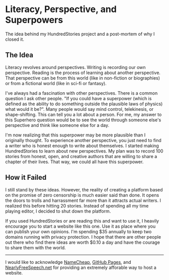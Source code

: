 # Literacy, Perspective, and Superpowers
The idea behind my HundredStories project and a post-mortem of why I closed it.
## The Idea
Literacy revolves around perspectives. Writing is recording our own perspective. Reading is the process of learning about another perspective. That perspective can be from this world (like in non-fiction or biographies) or from a fictional world (like in sci-fi or fantasy).

I've always had a fascination with other perspectives. There is a common question I ask other people. "If you could have a superpower (which is defined as the ability to do something outside the plausible laws of physics) what would it be?". Many people would say mind control, telekinesis, or shape-shifting. This can tell you a lot about a person. For me, my answer to this Superhero question would be to see the world through someone else's perspective and think like someone else for a day.

I'm now realizing that this superpower may be more plausible than I originally thought. To experience another perspective, you just need to find a writer who is honest enough to write about themselves. I started making HundredStories to learn about new perspectives. My plan was to record 100 stories from honest, open, and creative authors that are willing to share a chapter of their lives. That way, we could all have this superpower.

## How it Failed
I still stand by these ideas. However, the reality of creating a platform based on the promise of zero censorship is much easier said than done. It opens the doors to trolls and harrassment far more than it attracts actual writers. I realized this before hitting 20 stories. Instead of spending all my time playing editor, I decided to shut down the platform.

If you used HundredStories or are reading this and want to use it, I heavily encourage you to start a website like this one. Use it as place where you can publish your own opinions. I'm spending $35 annually to keep two domains running with privacy protection. I hope that there are other people out there who find there ideas are worth $0.10 a day and have the courage to share them with the world.

---

I would like to acknowledge [NameCheap](https://www.namecheap.com/), [GitHub Pages](https://pages.github.com), and [NearlyFreeSpeech.net](https://www.nearlyfreespeech.net/) for providing an extremely afforable way to host a website.